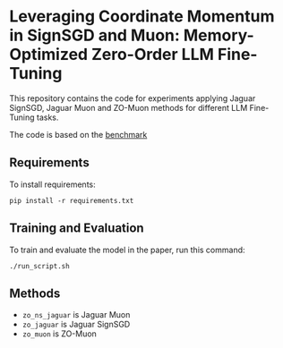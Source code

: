 # Leveraging Coordinate Momentum in SignSGD and Muon: Memory-Optimized Zero-Order LLM Fine-Tuning

This repository contains the code for experiments applying Jaguar SignSGD, Jaguar Muon and ZO-Muon methods for different LLM Fine-Tuning tasks.

The code is based on the [benchmark](https://github.com/ZO-Bench)

## Requirements

To install requirements:

```setup
pip install -r requirements.txt
```

## Training and Evaluation

To train and evaluate the model in the paper, run this command:

```
./run_script.sh
```

## Methods 

* `zo_ns_jaguar` is Jaguar Muon
* `zo_jaguar` is Jaguar SignSGD
* `zo_muon` is ZO-Muon
